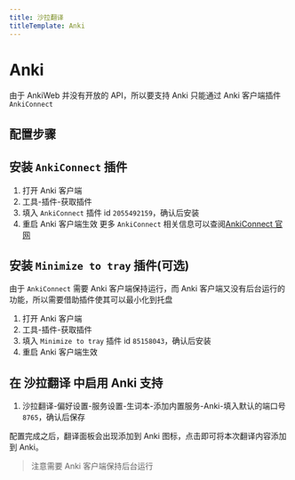```yaml
---
title: 沙拉翻译
titleTemplate: Anki
---
```


# Anki

由于 AnkiWeb 并没有开放的 API，所以要支持 Anki 只能通过 Anki 客户端插件 `AnkiConnect`

## 配置步骤

## 安装 `AnkiConnect` 插件

1. 打开 Anki 客户端
2. 工具-插件-获取插件
3. 填入 `AnkiConnect` 插件 id `2055492159`，确认后安装
4. 重启 Anki 客户端生效
   更多 `AnkiConnect` 相关信息可以查阅[AnkiConnect 官网](https://foosoft.net/projects/anki-connect/)

## 安装 `Minimize to tray` 插件(可选)

由于 `AnkiConnect` 需要 Anki 客户端保持运行，而 Anki 客户端又没有后台运行的功能，所以需要借助插件使其可以最小化到托盘

1. 打开 Anki 客户端
2. 工具-插件-获取插件
3. 填入 `Minimize to tray` 插件 id `85158043`，确认后安装
4. 重启 Anki 客户端生效

## 在 沙拉翻译 中启用 Anki 支持

1. 沙拉翻译-偏好设置-服务设置-生词本-添加内置服务-Anki-填入默认的端口号 `8765`，确认后保存

配置完成之后，翻译面板会出现添加到 Anki 图标，点击即可将本次翻译内容添加到 Anki。

> 注意需要 Anki 客户端保持后台运行
